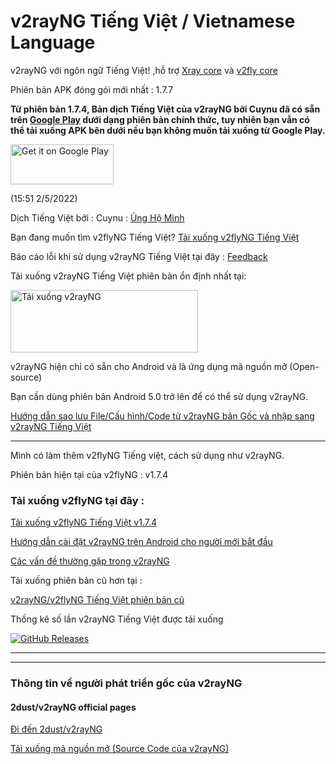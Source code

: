 # v2rayNG Tiếng Việt / Vietnamese Language

v2rayNG với ngôn ngữ Tiếng Việt! ,hỗ trợ [Xray core](https://github.com/XTLS/Xray-core) và [v2fly core](https://github.com/v2fly/v2ray-core)

Phiên bản APK đóng gói mới nhất : 1.7.7

**Từ phiên bản 1.7.4, Bản dịch Tiếng Việt của v2rayNG bởi Cuynu đã có sẵn trên [Google Play](https://play.app.goo.gl/?link=https://play.google.com/store/apps/details?id=com.v2ray.ang&ddl=1&pcampaignid=web_ddl_1) dưới dạng phiên bản chính thức, tuy nhiên bạn vẫn có thể tải xuống APK bên dưới nếu bạn không muốn tải xuống từ Google Play.** 

<a href="https://play.app.goo.gl/?link=https://play.google.com/store/apps/details?id=com.v2ray.ang&ddl=1&pcampaignid=web_ddl_1">
<img alt="Get it on Google Play" src="https://play.google.com/intl/vi_vn/badges/images/generic/vi_badge_web_generic.png" width="165" height="64" />
</a>

(15:51 2/5/2022)

Dịch Tiếng Việt bởi : Cuynu : [Ủng Hộ Mình](https://m.youtube.com/cuynudtw)

Bạn đang muốn tìm v2flyNG Tiếng Việt? [Tải xuống v2flyNG Tiếng Việt](https://github.com/cuynu/v2rayvn/blob/main/README.md#t%E1%BA%A3i-xu%E1%BB%91ng-v2flyng-t%E1%BA%A1i-%C4%91%C3%A2y-)

Báo cáo lỗi khi sử dụng v2rayNG Tiếng Việt tại đây : [Feedback](https://t.me/feedbackvmess)

Tải xuống v2rayNG Tiếng Việt phiên bản ổn định nhất tại:  

<a href="https://github.com/2dust/v2rayNG/releases/download/1.7.7/v2rayNG_1.7.7.apk">
<img alt="Tải xuống v2rayNG" src="https://github.com/cuynu/v2rayvn/releases/download/1.7.3/1648277008370.png" width="300" height="100" />
</a>


v2rayNG hiện chỉ có sẵn cho Android và là ứng dụng mã nguồn mở (Open-source)

Bạn cần dùng phiên bản Android 5.0 trở lên để có thể sử dụng v2rayNG.

[Hướng dẫn sao lưu File/Cấu hình/Code từ v2rayNG bản Gốc và nhập sang v2rayNG Tiếng Việt](https://github.com/cuynu/v2rayvn/wiki/Backup)

____________________________________________________

Mình có làm thêm v2flyNG Tiếng việt, cách sử dụng như v2rayNG.

Phiên bản hiện tại của v2flyNG : v1.7.4

### Tải xuống v2flyNG tại đây : 

[Tải xuống v2flyNG Tiếng Việt v1.7.4](https://github.com/cuynu/v2rayvn/releases/download/1.7.6/v2flyNG_1.7.4_1000451_arm7.apk)


[Hướng dẫn cài đặt v2rayNG trên Android cho người mới bắt đầu](https://github.com/cuynu/v2rayvn/wiki/H%C6%B0%E1%BB%9Bng-d%E1%BA%ABn-c%C3%A0i-%C4%91%E1%BA%B7t-%E1%BB%A9ng-d%E1%BB%A5ng-cho-ng%C6%B0%E1%BB%9Di-b%E1%BA%AFt-%C4%91%E1%BA%A7u)

[Các vấn đề thường gặp trong v2rayNG](https://github.com/cuynu/v2rayvn/wiki/V%E1%BA%A5n-%C4%91%E1%BB%81-th%C6%B0%E1%BB%9Dng-g%E1%BA%B7p-tr%C3%AAn-v2rayNG)

Tải xuống phiên bản cũ hơn tại :

 [v2rayNG/v2flyNG Tiếng Việt phiên bản cũ](https://github.com/cuynu/v2rayvn/releases)

Thống kê số lần v2rayNG Tiếng Việt được tải xuống

[![GitHub Releases](https://img.shields.io/github/downloads/cuynu/v2rayvn/total?logo=github)](https://github.com/cuynu/v2rayvn/releases)
____________________________________________________
____________________________________________________




### Thông tin về người phát triển gốc của v2rayNG

#### 2dust/v2rayNG official pages
[Đi đến 2dust/v2rayNG](https://github.com/2dust/v2rayng)

[Tải xuống mã nguồn mở (Source Code của v2rayNG)](https://github.com/2dust/v2rayNG/archive/refs/tags/1.7.6.zip)

